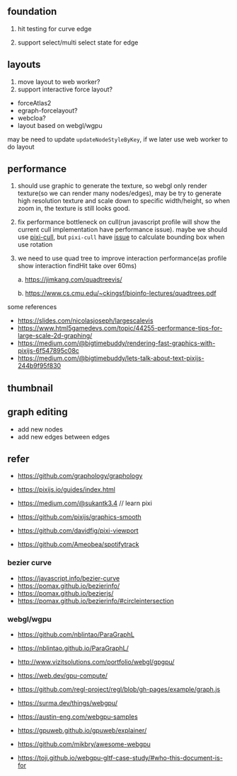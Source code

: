 ## foundation

1. hit testing for curve edge

2. support select/multi select state for edge

## layouts

1. move layout to web worker?
2. support interactive force layout?

- forceAtlas2
- egraph-forcelayout?
- webcloa?
- layout based on webgl/wgpu

may be need to update `updateNodeStyleByKey`, if we later use web worker to do layout

## performance

1.  should use graphic to generate the texture, so webgl only render texture(so we can render many nodes/edges), may be try to generate high resolution texture and scale down to specific width/height, so when zoom in, the texture is still looks good.

2.  fix performance bottleneck on cull(run javascript profile will show the current cull implementation have performance issue). maybe we should use [pixi-cull](https://github.com/davidfig/pixi-cull), but `pixi-cull` have [issue](https://github.com/davidfig/pixi-cull/issues/2) to calculate bounding box when use rotation

3.  we need to use quad tree to improve interaction performance(as profile show interaction findHit take over 60ms)

    a. https://jimkang.com/quadtreevis/

    b. https://www.cs.cmu.edu/~ckingsf/bioinfo-lectures/quadtrees.pdf

some references

- https://slides.com/nicolasjoseph/largescalevis
- https://www.html5gamedevs.com/topic/44255-performance-tips-for-large-scale-2d-graphing/
- https://medium.com/@bigtimebuddy/rendering-fast-graphics-with-pixijs-6f547895c08c
- https://medium.com/@bigtimebuddy/lets-talk-about-text-pixijs-244b9f95f830

## thumbnail

## graph editing

- add new nodes
- add new edges between edges

## refer

- https://github.com/graphology/graphology

- https://pixijs.io/guides/index.html
- https://medium.com/@sukantk3.4 // learn pixi

- https://github.com/pixijs/graphics-smooth
- https://github.com/davidfig/pixi-viewport
- https://github.com/Ameobea/spotifytrack

### bezier curve

- https://javascript.info/bezier-curve
- https://pomax.github.io/bezierinfo/
- https://pomax.github.io/bezierjs/
- https://pomax.github.io/bezierinfo/#circleintersection

### webgl/wgpu

- https://github.com/nblintao/ParaGraphL
- https://nblintao.github.io/ParaGraphL/
- http://www.vizitsolutions.com/portfolio/webgl/gpgpu/

- https://web.dev/gpu-compute/
- https://github.com/regl-project/regl/blob/gh-pages/example/graph.js
- https://surma.dev/things/webgpu/
- https://austin-eng.com/webgpu-samples
- https://gpuweb.github.io/gpuweb/explainer/
- https://github.com/mikbry/awesome-webgpu
- https://toji.github.io/webgpu-gltf-case-study/#who-this-document-is-for
